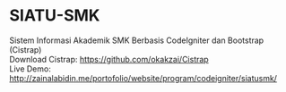SIATU-SMK
=========

Sistem Informasi Akademik SMK Berbasis CodeIgniter dan Bootstrap (Cistrap)<br />
Download Cistrap: https://github.com/okakzai/Cistrap <br />
Live Demo: http://zainalabidin.me/portofolio/website/program/codeigniter/siatusmk/
